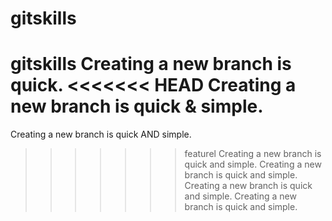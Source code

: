 # gitskills
gitskills
Creating a new branch is quick.
<<<<<<< HEAD
Creating a new branch is quick & simple.
=======
Creating a new branch is quick AND simple.
>>>>>>> featurel
Creating a new branch is quick and simple.
Creating a new branch is quick and simple. Creating a new branch is quick and simple. Creating a new branch is quick and simple.
